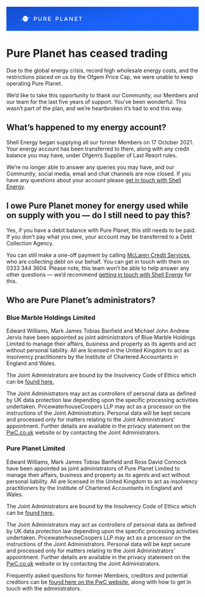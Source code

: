 ![](https://github.com/pureplanet/pureplanet.github.io/raw/main/Banner.png)

<h1 class="c9" id="h.idbnnuezx79"><span>Pure Planet has ceased trading</span></h1>

<p class="c3"><span class="c2">Due to the global energy crisis, record high wholesale energy costs, and the restrictions placed on us by the Ofgem Price Cap, we were unable to keep operating Pure Planet.</span></p>

<p class="c1"><span class="c2"></span></p><p class="c3"><span class="c2">We&rsquo;d like to take this opportunity to thank our Community, our Members and our team for the last five years of support. You&rsquo;ve been wonderful. This wasn&rsquo;t part of the plan, and we&rsquo;re heartbroken it&rsquo;s had to end this way. </span></p>

<h2 class="c10" id="h.r4fuitrvz5f3"><span class="c5">What&rsquo;s happened to my energy account?</span></h2>

<p class="c3"><span class="c2">Shell Energy began supplying all our former Members on 17 October 2021. Your energy account has been transferred to them, along with any credit balance you may have, under Ofgem&rsquo;s Supplier of Last Resort rules.</span></p>

<p class="c1"><span class="c2"></span></p><p class="c3"><span>We&rsquo;re no longer able to answer any queries you may have, and our Community, social media, email and chat channels are now closed. If you have any questions about your account please </span><span class="c4"><a class="c6" href="https://help.shellenergy.co.uk/hc/en-us">get in touch with Shell Energy</a></span><span class="c2">.</span></p>

<h2 class="c0" id="h.5znerzetfhem"><span class="c5">I owe Pure Planet money for energy used while on supply with you &mdash; do I still need to pay this?</span></h2>

<p class="c3"><span class="c2">Yes, if you have a debit balance with Pure Planet, this still needs to be paid. If you don&rsquo;t pay what you owe, your account may be transferred to a Debt Collection Agency. </span></p>

<p class="c1"><span class="c2"></span></p><p class="c3"><span>You can still make a one-off payment by calling </span><span class="c4"><a class="c6" href="https://www.mclarencredit.co.uk/">McLaren Credit Services</a></span><span>, who are collecting debt on our behalf. You can get in touch with them on 0333 344 3604. Please note, this team won&rsquo;t be able to help answer any other questions &mdash; we&rsquo;d recommend </span><span class="c4"><a class="c6" href="https://help.shellenergy.co.uk/hc/en-us">getting in touch with Shell Energy</a></span><span>&nbsp;for this. </span></p>

<h2 class="c0" id="h.581jcptp32om"><span class="c12">Who are Pure Planet&rsquo;s administrators?</span></h2>

<h3 class="c3"><span class="c8">Blue Marble Holdings Limited</span></h3>

<p class="c1"><span class="c2"></span></p><p class="c3"><span class="c2">Edward Williams, Mark James Tobias Banfield and Michael John Andrew Jervis have been appointed as joint administrators of Blue Marble Holdings Limited to manage their affairs, business and property as its agents and act without personal liability. All are licensed in the United Kingdom to act as insolvency practitioners by the Institute of Chartered Accountants in England and Wales.</span></p>

<p class="c1"><span class="c2"></span></p><p class="c3"><span class="c2">The Joint Administrators are bound by the Insolvency Code of Ethics which can be <a class="c6" href="https://www.gov.uk/government/publications/insolvency-practitioner-code-of-ethics">found here.</a></span></p>

<p class="c1"><span class="c2"></span></p><p class="c3"><span>The Joint Administrators may act as controllers of personal data as defined by UK data protection law depending upon the specific processing activities undertaken. PricewaterhouseCoopers LLP may act as a processor on the instructions of the Joint Administrators. Personal data will be kept secure and processed only for matters relating to the Joint Administrators&rsquo; appointment. Further details are available in the privacy statement on the </span><span class="c4"><a class="c6" href="https://www.pwc.co.uk/">PwC.co.uk</a></span><span class="c2">&nbsp;website or by contacting the Joint Administrators.</span></p>

<h3 class="c3"><span class="c8">Pure Planet Limited</span></h3>

<p class="c1"><span class="c2"></span></p><p class="c3"><span class="c2">Edward Williams, Mark James Tobias Banfield and Ross David Connock have been appointed as joint administrators of Pure Planet Limited to manage their affairs, business and property as its agents and act without personal liability. All are licensed in the United Kingdom to act as insolvency practitioners by the Institute of Chartered Accountants in England and Wales.</span></p>

<p class="c1"><span class="c2"></span></p><p class="c3"><span class="c2">The Joint Administrators are bound by the Insolvency Code of Ethics which can be <a class="c6" href="https://www.gov.uk/government/publications/insolvency-practitioner-code-of-ethics">found here.</a></span></p>

<p class="c3"><span>The Joint Administrators may act as controllers of personal data as defined by UK data protection law depending upon the specific processing activities undertaken. PricewaterhouseCoopers LLP may act as a processor on the instructions of the Joint Administrators. Personal data will be kept secure and processed only for matters relating to the Joint Administrators&rsquo; appointment. Further details are available in the privacy statement on the </span><span class="c4"><a class="c6" href="https://www.pwc.co.uk/">PwC.co.uk</a></span><span class="c2">&nbsp;website or by contacting the Joint Administrators.</span></p>

<p class="c1"><span class="c2"></span></p><p class="c3"><span>Frequently asked questions for former Members, creditors and potential creditors can be </span><span class="c4"><a class="c6" href="https://www.pwc.co.uk/pureplanet">found here on the PwC website</a></span><span>, along with how to get in touch with the administrators. </span></p>
